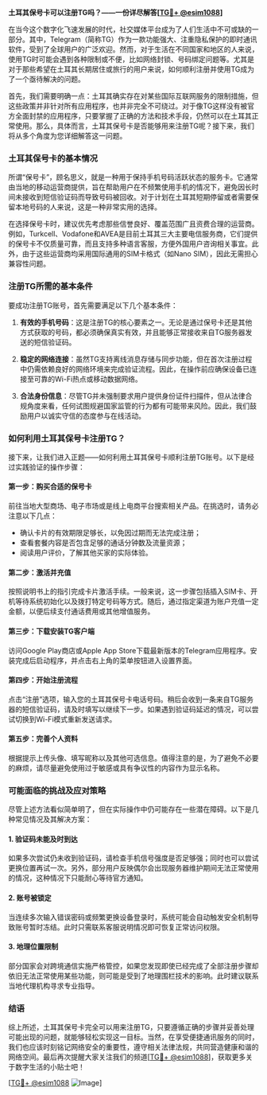**土耳其保号卡可以注册TG吗？——一份详尽解答[[TG💪+ @esim1088](https://t.me/s/esim1088)]**

在当今这个数字化飞速发展的时代，社交媒体平台成为了人们生活中不可或缺的一部分。其中，Telegram（简称TG）作为一款功能强大、注重隐私保护的即时通讯软件，受到了全球用户的广泛欢迎。然而，对于生活在不同国家和地区的人来说，使用TG时可能会遇到各种限制或不便，比如网络封锁、号码绑定问题等。尤其是对于那些希望在土耳其长期居住或旅行的用户来说，如何顺利注册并使用TG成为了一个亟待解决的问题。

首先，我们需要明确一点：土耳其确实存在对某些国际互联网服务的限制措施，但这些政策并非针对所有应用程序，也并非完全不可绕过。对于像TG这样没有被官方全面封禁的应用程序，只要掌握了正确的方法和技术手段，仍然可以在土耳其正常使用。那么，具体而言，土耳其保号卡是否能够用来注册TG呢？接下来，我们将从多个角度为您详细解答这一问题。

### 土耳其保号卡的基本情况

所谓“保号卡”，顾名思义，就是一种用于保持手机号码活跃状态的服务卡。它通常由当地的移动运营商提供，旨在帮助用户在不频繁使用手机的情况下，避免因长时间未接收到短信验证码而导致号码被回收。对于计划在土耳其短期停留或者需要保留本地号码的人来说，这是一种非常实用的选择。

在选择保号卡时，建议优先考虑那些信誉良好、覆盖范围广且资费合理的运营商。例如，Turkcell、Vodafone和AVEA是目前土耳其三大主要电信服务商，它们提供的保号卡不仅质量可靠，而且支持多种语言客服，方便外国用户咨询相关事宜。此外，由于这些运营商均采用国际通用的SIM卡格式（如Nano SIM），因此无需担心兼容性问题。

### 注册TG所需的基本条件

要成功注册TG账号，首先需要满足以下几个基本条件：

1. **有效的手机号码**：这是注册TG的核心要素之一。无论是通过保号卡还是其他方式获取的号码，都必须确保真实有效，并且能够正常接收来自TG服务器发送的短信验证码。
   
2. **稳定的网络连接**：虽然TG支持离线消息存储与同步功能，但在首次注册过程中仍需依赖良好的网络环境来完成验证流程。因此，在操作前应确保设备已连接至可靠的Wi-Fi热点或移动数据网络。

3. **合法身份信息**：尽管TG并未强制要求用户提供身份证件扫描件，但从法律合规角度来看，任何试图规避国家监管的行为都有可能带来风险。因此，我们鼓励用户以诚实守信的态度参与在线活动。

### 如何利用土耳其保号卡注册TG？

接下来，让我们进入正题——如何利用土耳其保号卡顺利注册TG账号。以下是经过实践验证的操作步骤：

#### 第一步：购买合适的保号卡
前往当地大型商场、电子市场或是线上电商平台搜索相关产品。在挑选时，请务必注意以下几点：
   - 确认卡片的有效期限足够长，以免因过期而无法完成注册；
   - 查看套餐内容是否包含足够的通话分钟数及流量资源；
   - 阅读用户评价，了解其他买家的实际体验。

#### 第二步：激活并充值
按照说明书上的指引完成卡片激活手续。一般来说，这一步骤包括插入SIM卡、开机等待系统初始化以及拨打特定号码等方式。随后，通过指定渠道为账户充值一定金额，以便后续支付通话费用或其他增值服务。

#### 第三步：下载安装TG客户端
访问Google Play商店或Apple App Store下载最新版本的Telegram应用程序。安装完成后启动程序，并点击右上角的菜单按钮进入设置界面。

#### 第四步：开始注册流程
点击“注册”选项，输入您的土耳其保号卡电话号码。稍后会收到一条来自TG服务器的短信验证码，请及时填写以继续下一步。如果遇到验证码延迟的情况，可以尝试切换到Wi-Fi模式重新发送请求。

#### 第五步：完善个人资料
根据提示上传头像、填写昵称以及其他可选信息。值得注意的是，为了避免不必要的麻烦，请尽量避免使用过于敏感或具有争议性的内容作为显示名称。

### 可能面临的挑战及应对策略

尽管上述方法看似简单明了，但在实际操作中仍可能存在一些潜在障碍。以下是几种常见情况及其解决方案：

#### 1. 验证码未能及时到达
如果多次尝试仍未收到验证码，请检查手机信号强度是否足够强；同时也可以尝试更换位置再试一次。另外，部分用户反映偶尔会出现服务器维护期间无法正常使用的情况，这种情况下只能耐心等待官方通知。

#### 2. 账号被锁定
当连续多次输入错误密码或频繁更换设备登录时，系统可能会自动触发安全机制导致账号暂时冻结。此时只需联系客服说明情况即可恢复正常访问权限。

#### 3. 地理位置限制
部分国家会对跨境通信实施严格管控，如果您发现即使已经完成了全部注册步骤却依旧无法正常使用某些功能，则可能是受到了地理围栏技术的影响。此时建议联系当地代理机构寻求专业指导。

### 结语

综上所述，土耳其保号卡完全可以用来注册TG，只要遵循正确的步骤并妥善处理可能出现的问题，就能够轻松实现这一目标。当然，在享受便捷通讯服务的同时，我们也应该时刻铭记网络安全的重要性，遵守相关法律法规，共同营造健康和谐的网络空间。最后再次提醒大家关注我们的频道[[TG💪+ @esim1088](https://t.me/s/esim1088)]，获取更多关于数字生活的小贴士吧！

[[TG💪+ @esim1088](https://t.me/s/esim1088) ![Image](https://i.postimg.cc/4NQfJmqS/Snipaste-2025-05-13-00-14-12.png)]